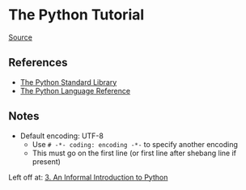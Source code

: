 # The Python Tutorial

[Source](https://docs.python.org/3/tutorial/index.html)

## References

- [The Python Standard Library](https://docs.python.org/3/library/index.html#library-index)
- [The Python Language Reference](https://docs.python.org/3/reference/index.html#reference-index)

## Notes

- Default encoding: UTF-8
  - Use `# -*- coding: encoding -*-` to specify another encoding 
  - This must go on the first line (or first line after shebang line if present)

Left off at: [3. An Informal Introduction to Python](https://docs.python.org/3/tutorial/introduction.html)

